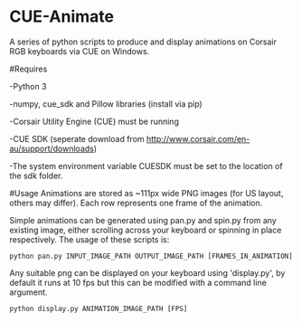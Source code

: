 # CUE-Animate
A series of python scripts to produce and display animations on Corsair RGB keyboards via CUE on Windows.

#Requires

-Python 3

-numpy, cue_sdk and Pillow libraries (install via pip)

-Corsair Utility Engine (CUE) must be running

-CUE SDK (seperate download from http://www.corsair.com/en-au/support/downloads)

-The system environment variable CUESDK must be set to the location of the sdk folder.

#Usage
Animations are stored as ~111px wide PNG images (for US layout, others may differ). Each row represents one frame of the animation.

Simple animations can be generated using pan.py and spin.py from any existing image, either scrolling across your keyboard or spinning in place respectively. The usage of these scripts is:

`python pan.py INPUT_IMAGE_PATH OUTPUT_IMAGE_PATH [FRAMES_IN_ANIMATION]`

Any suitable png can be displayed on your keyboard using 'display.py', by default it runs at 10 fps but this can be modified with a command line argument.

`python display.py ANIMATION_IMAGE_PATH [FPS]`
